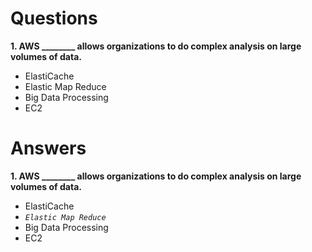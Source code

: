 # Questions

**1. AWS ________ allows organizations to do complex analysis on large volumes of data.**
- ElastiCache
- Elastic Map Reduce
- Big Data Processing
- EC2

# Answers
**1. AWS ________ allows organizations to do complex analysis on large volumes of data.**
- ElastiCache
- *`Elastic Map Reduce`*
- Big Data Processing
- EC2

